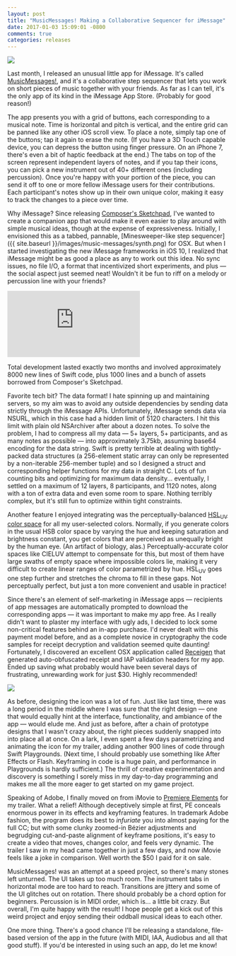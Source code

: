```yaml
---
layout: post
title: "MusicMessages! Making a Collaborative Sequencer for iMessage"
date: 2017-01-03 15:09:01 -0800
comments: true
categories: releases
---
```


<img src="{{ site.baseurl }}/images/music-messages/banner.png" />

Last month, I released an unusual little app for iMessage. It's called [MusicMessages!][musicmessages], and it's a collaborative step sequencer that lets you work on short pieces of music together with your friends. As far as I can tell, it's the only app of its kind in the iMessage App Store. (Probably for good reason!)

The app presents you with a grid of buttons, each corresponding to a musical note. Time is horizontal and pitch is vertical, and the entire grid can be panned like any other iOS scroll view. To place a note, simply tap one of the buttons; tap it again to erase the note. (If you have a 3D Touch capable device, you can depress the button using finger pressure. On an iPhone 7, there's even a bit of haptic feedback at the end.) The tabs on top of the screen represent independent layers of notes, and if you tap their icons, you can pick a new instrument out of 40+ different ones (including percussion). Once you're happy with your portion of the piece, you can send it off to one or more fellow iMessage users for their contributions. Each participant's notes show up in their own unique color, making it easy to track the changes to a piece over time.

Why iMessage? Since releasing [Composer's Sketchpad][composerssketchpad], I've wanted to create a companion app that would make it even easier to play around with simple musical ideas, though at the expense of expressiveness. Initially, I envisioned this as a tabbed, pannable, [Minesweeper-like step sequencer]({{ site.baseurl }}/images/music-messages/synth.png) for OSX. But when I started investigating the new iMessage frameworks in iOS 10, I realized that iMessage might be as good a place as any to work out this idea. No sync issues, no file I/O, a format that incentivized short experiments, and plus — the social aspect just seemed neat! Wouldn't it be fun to riff on a melody or percussion line with your friends?

<p><div class="youtube_16_9"><iframe src="https://www.youtube.com/embed/T5B6lANpduI?showinfo=0&rel=0" frameborder="0" allowfullscreen></iframe></div></p>

Total development lasted exactly two months and involved approximately 8000 new lines of Swift code, plus 1000 lines and a bunch of assets borrowed from Composer's Sketchpad.

Favorite tech bit? The data format! I hate spinning up and maintaining servers, so my aim was to avoid any outside dependencies by sending data strictly through the iMessage APIs. Unfortunately, iMessage sends data via NSURL, which in this case had a hidden limit of 5120 characters. I hit this limit with plain old NSArchiver after about a dozen notes. To solve the problem, I had to compress all my data — 5+ layers, 5+ participants, and as many notes as possible — into  approximately 3.75kb, assuming base64 encoding for the data string. Swift is pretty terrible at dealing with tightly-packed data structures (a 256-element static array can only be represented by a non-iterable 256-member tuple) and so I designed a struct and corresponding helper functions for my data in straight C. Lots of fun counting bits and optimizing for maximum data density... eventually, I settled on a maximum of 12 layers, 8 participants, and 1120 notes, along with a ton of extra data and even some room to spare. Nothing terribly complex, but it's still fun to optimize within tight constraints.

Another feature I enjoyed integrating was the perceptually-balanced [HSL<sub>UV</sub> color space](http://www.hsluv.org/comparison/) for all my user-selected colors. Normally, if you generate colors in the usual HSB color space by varying the hue and keeping saturation and brightness constant, you get colors that are perceived as unequally bright by the human eye. (An artifact of biology, alas.) Perceptually-accurate color spaces like CIELUV attempt to compensate for this, but most of them have large swaths of empty space where impossible colors lie, making it very difficult to create linear ranges of color parametrized by hue. HSL<sub>UV</sub> goes one step further and stretches the chroma to fill in these gaps. Not perceptually perfect, but just a ton more convenient and usable in practice!

Since there's an element of self-marketing in iMessage apps — recipients of app messages are automatically prompted to download the corresponding apps — it was important to make my app free. As I really didn't want to plaster my interface with ugly ads, I decided to lock some non-critical features behind an in-app purchase. I'd never dealt with this payment model before, and as a complete novice in cryptography the code samples for receipt decryption and validation seemed quite daunting! Fortunately, I discovered an excellent OSX application called [Receigen][receigen] that generated auto-obfuscated receipt and IAP validation headers for my app. Ended up saving what probably would have been several days of frustrating, unrewarding work for just $30. Highly recommended!

<img src="{{ site.baseurl }}/images/music-messages/icons_full.jpg" />

As before, designing the icon was a lot of fun. Just like last time, there was a long period in the middle where I was sure that the right design — one that would equally hint at the interface, functionality, and ambiance of the app — would elude me. And just as before, after a chain of prototype designs that I wasn't crazy about, the right pieces suddenly snapped into into place all at once. On a lark, I even spent a few days parametrizing and animating the icon for my trailer, adding another 900 lines of code through Swift Playgrounds. (Next time, I should probably use something like After Effects or Flash. Keyframing in code is a huge pain, and performance in Playgrounds is hardly sufficient.) The thrill of creative experimentation and discovery is something I sorely miss in my day-to-day programming and makes me all the more eager to get started on my game project.

Speaking of Adobe, I finally moved on from iMovie to [Premiere Elements](http://www.adobe.com/products/premiere-elements.html) for my trailer. What a relief! Although deceptively simple at first, PE conceals enormous power in its effects and keyframing features. In trademark Adobe fashion, the program does its best to *infuriate* you into almost paying for the full CC; but with some clunky zoomed-in Bézier adjustments and begrudging cut-and-paste alignment of keyframe positions, it's easy to create a video that moves, changes color, and feels very dynamic. The trailer I saw in my head came together in just a few days, and now iMovie feels like a joke in comparison. Well worth the $50 I paid for it on sale.

MusicMessages! was an attempt at a speed project, so there's many stones left unturned. The UI takes up too much room. The instrument tabs in horizontal mode are too hard to reach. Transitions are jittery and some of the UI glitches out on rotation. There should probably be a chord option for beginners. Percussion is in MIDI order, which is... a little bit crazy. But overall, I'm quite happy with the result! I hope people get a kick out of this weird project and enjoy sending their oddball musical ideas to each other.

One more thing. There's a good chance I'll be releasing a standalone, file-based version of the app in the future (with MIDI, IAA, Audiobus and all that good stuff). If you'd be interested in using such an app, do let me know!

[composerssketchpad]: http://composerssketchpad.com
[musicmessages]: http://musicmessages.io
[receigen]: https://geo.itunes.apple.com/us/app/receigen/id452840086?mt=12&at=1000lqfl